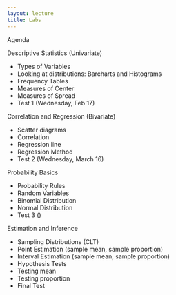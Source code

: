 ```yaml
---
layout: lecture
title: Labs
---
```


<p class="message">
  Agenda
</p>

Descriptive Statistics (Univariate)

- Types of Variables
- Looking at distributions: Barcharts and Histograms
- Frequency Tables
- Measures of Center
- Measures of Spread
- Test 1 (Wednesday, Feb 17)


Correlation and Regression (Bivariate)

- Scatter diagrams
- Correlation
- Regression line
- Regression Method
- Test 2 (Wednesday, March 16)


Probability Basics

- Probability Rules
- Random Variables
- Binomial Distribution
- Normal Distribution
- Test 3 ()


Estimation and Inference

- Sampling Distributions (CLT)
- Point Estimation (sample mean, sample proportion)
- Interval Estimation (sample mean, sample proportion)
- Hypothesis Tests
- Testing mean
- Testing proportion
- Final Test